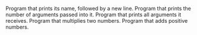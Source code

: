 Program that prints its name, followed by a new line.
Program that prints the number of arguments passed into it.
Program that prints all arguments it receives.
Program that multiplies two numbers.
Program that adds positive numbers.
